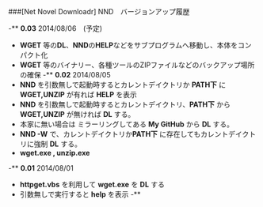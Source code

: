 ###[Net Novel Downloadr] NND　バージョンアップ履歴

-**
**0.03** 2014/08/06　(予定)
- **WGET** 等の**DL**、**NND**の**HELP**などをサブプログラムへ移動し、本体をコンパクト化
- **WGET** 等のバイナリー、各種ツールのZIPファイルなどのバックアップ場所の確保
-**
**0.02** 2014/08/05
- **NND** を引数無しで起動時するとカレントデイクトリか **PATH下** に **WGET,UNZIP** が有れば **HELP** を表示
- **NND** を引数無しで起動時するとカレントデイクトリ、**PATH下** から **WGET,UNZIP** が無ければ **DL** する。
 - 本家に無い場合は ミラーリングしてある **My GitHub** から **DL** する。
- **NND -W** で、カレントデイクトリか**PATH下** に存在してもカレントデイクトリに強制 **DL** する。
 - **wget.exe , unzip.exe**

-**
**0.01** 2014/08/01
- **httpget.vbs** を利用して **wget.exe** を **DL** する
- 引数無しで実行すると **help** を表示
-**
